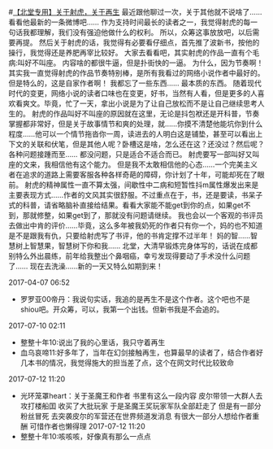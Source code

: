 #[【北堂专用】关于射虎，关于再生](https://tieba.baidu.com/p/5060308150)
最近跟他聊过一次，关于其他就不说啥了……
看看他最新的一条微博吧……
作为支持时间最长的读者之一，我觉得射虎的每一句话我都理解，我们没有强迫他做什么的权利。
所以，众筹这事放放吧，以后需要再提。
然后关于射虎的话，我觉得有必要看仔细点，首先推了波新书，按他的操行，我觉得还是养肥再宰比较好。
大家去看看吧，其实射虎的作品一直有个毛病:叫好不叫座。
内容啥的都很牛逼，但是扑街快的一逼。
为什么，因为节奏啊！
其实我一直觉得射虎的作品节奏特别棒，是所有我看过的网络小说作者中最好的。
但是特么的，这是自家作者啊！
我都忘了一些东西……
最本质的东西。
随着现代时代的变更，网络小说的读者口味也在变更，好书，当然有人看，但是更多的人喜欢看爽文。毕竟，忙了一天，拿出小说是为了让自己放松而不是让自己继续思考人生的。
射虎的作品叫好不叫座的原因就在这里，无论是抖包袱还是开科普，节奏掌握都非常好，但是关于故事情节和爽的处理，就……你摸不清楚他能坑你到什么程度……他可以一个情节拖沓你一周，读进去的人明白这是铺垫，甚至可以看出上下文的关联和伏笔，但是其他人呢？卧槽这是啥，怎么还在这？还没过？然后呢？
各种问题接踵而至……
都没问题，只是适合不适合而已。
射虎要写一部叫好又叫座的文来，我相信他有这个能力。
但是我不太敢相信他的心态……一个完美主义者在追求的道路上需要客服各种各样奇葩的障碍，你计划了十年，可能却死在了眼前。
射虎的精神属性一直不算太强，间歇性中二病和短暂性抖m属性爆发出来是主要表现方式……作者的文风其实很舒服。不过重点在于，书，还是要读，书呆子式的科普，请省略脑补直接给结果。看看大家能不能get到你的点，如果get不到，那就修整，如果get到了，那就没有问题请继续。
我也会以一个客观的书评员去做出中肯的评价……毕竟，这么多年被我奶死的作者只有你一个，妈的也不知道是不是跟我有仇，只要给射虎写了书评，他的书肯定撑不过半年！
妈的智……智慧树上智慧果，智慧树下你和我……
北堂，大清早锻炼完身体写的，话说在成都别特么外出晨练，前年给我整出个鼻咽癌，幸亏发现得要动了手术没什么问题了……
现在去洗澡……新的一天又特么如期到来！

2017-04-07 06:52
* 罗罗亚00帝丹：我说句实话，我追的是再生不是这个作者。这个吧也不是shiou吧。开众筹，可以，我第一个出钱。但新书我是不会追的。

2017-07-10 02:11
* 整整十年10:说出了我的心里话，我只守着再生
* 血乌哀啼11:好多年了，当年在幻剑接触再生，也算最早的读者了，结合作者好几本书的情况，我觉得施大的担当差了点，这个在网文时代比较致命

2017-07-12 11:20
* 光环笼罩heart：关于圣魔王和作者
书里有这么一段内容 皮尔带领一大群人去攻打楼船囯 收买了大批玩家 于是圣魔王奖玩家军队全部赶走了 但是有一部分粉丝冒死 去突袭皮尔的军营还在世界频道发消息
有很大一部分人想给作者重酬 可惜作者也懒得理
2017-07-12 11:20
* 整整十年10:咳咳咳，好像真有那么一点点




